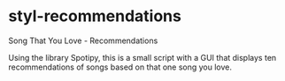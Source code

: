 # styl-recommendations
Song That You Love - Recommendations

Using the library Spotipy, this is a small script with a GUI that displays ten recommendations of songs based on that one song you love.
